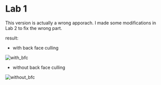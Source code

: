 # Lab 1

This version is actually a wrong apporach. I made some modifications in Lab 2 to fix the wrong part.

result:

 - with back face culling
  
 ![with_bfc](https://user-images.githubusercontent.com/73145375/155901799-e9a23d2d-f7c3-45a4-b2c8-4ca0bc986bc1.png)
 - without back face culling
  
 ![without_bfc](https://user-images.githubusercontent.com/73145375/155901809-4918682c-bde7-4f82-8745-3aa9e92abc49.png)
